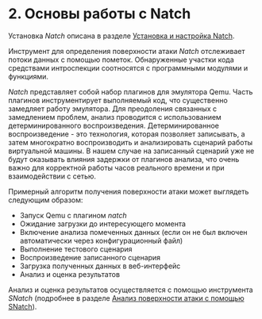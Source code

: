 <div style="page-break-before:always;">
</div>

# <a name="natch_base"></a>2. Основы работы с Natch

Установка *Natch* описана в разделе [Установка и настройка Natch](1_quickstart.md#setup_natch).

Инструмент для определения поверхности атаки *Natch* отслеживает потоки данных с помощью пометок.
Обнаруженные участки кода средствами интроспекции соотносятся с программными модулями и функциями.

*Natch* представляет собой набор плагинов для эмулятора Qemu. Часть плагинов инструментирует
выполняемый код, что существенно замедляет работу эмулятора.
Для преодоления связанных с замедлением проблем, анализ проводится с использованием детерминированного воспроизведения.
Детерминированное воспроизведение - это технология, которая позволяет записывать, а затем многократно воспроизводить и анализировать
сценарий работы виртуальной машины.
В нашем случае на записанный сценарий уже не будут оказывать влияния задержки от плагинов анализа,
что очень важно для корректной работы часов реального времени и при взаимодействии с сетью.

Примерный алгоритм получения поверхности атаки может выглядеть следующим образом:

*  Запуск Qemu с плагином *natch*
*  Ожидание загрузки до интересующего момента
*  Включение анализа помеченных данных (если он не был включен автоматически через конфигурационный файл)
*  Выполнение тестового сценария
*  Воспроизведение записанного сценария
*  Загрузка полученных данных в веб-интерфейс
*  Анализ и оценка результатов

Анализ и оценка результатов осуществляется с помощью инструмента *SNatch* (подробнее в разделе [Анализ поверхности атаки с помощью SNatch](5_snatch.md)).
